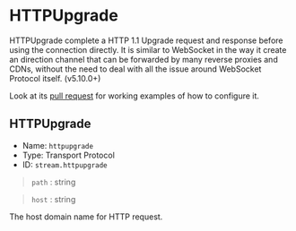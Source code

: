 # HTTPUpgrade

HTTPUpgrade complete a HTTP 1.1 Upgrade request and response before using the connection directly. It is similar to WebSocket in the way it create an direction channel that can be forwarded by many reverse proxies and CDNs, without the need to deal with all the issue around WebSocket Protocol itself. (v5.10.0+)

Look at its [pull request](https://github.com/v2fly/v2ray-core/pull/2541) for working examples of how to configure it.


## HTTPUpgrade

* Name: `httpupgrade`
* Type: Transport Protocol
* ID: `stream.httpupgrade`

> `path` : string

> `host` : string

The host domain name for HTTP request.
